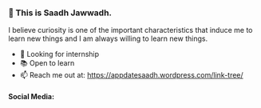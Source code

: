 ### 👋 This is Saadh Jawwadh.
I believe curiosity is one of the important characteristics that induce me to learn new things and I am always willing to learn new things.


- 🧐 Looking for internship
- 📚 Open to learn
- 📫 Reach me out at: https://appdatesaadh.wordpress.com/link-tree/

#### Social Media:
[1.2]: http://i.imgur.com/wWzX9uB.png (twitter icon without padding)
[2.2]: http://i.imgur.com/fep1WsG.png (facebook icon without padding)
[3.2]: http://i.imgur.com/9I6NRUm.png (github icon without padding)

[1]: https://twitter.com/saadhjawwadh
[2]: http://www.facebook.com/sednaoui
[3]: https://github.com/SaadhJawwadh
